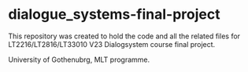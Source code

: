 # dialogue_systems-final-project

This repository was created to hold the code and all the related files for LT2216/LT2816/LT33010 V23 Dialogsystem course final project.

University of Gothenubrg, MLT programme.
